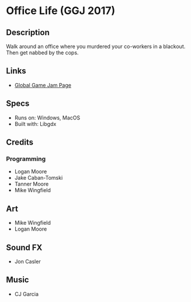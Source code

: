 # Office Life (GGJ 2017)


## Description

Walk around an office where you murdered your co-workers in a blackout.  Then get nabbed by the cops.

## Links

- [Global Game Jam Page](https://globalgamejam.org/2014/games/office-life)

## Specs

- Runs on: Windows, MacOS
- Built with: Libgdx

## Credits

### Programming

- Logan Moore
- Jake Caban-Tomski
- Tanner Moore
- Mike Wingfield

## Art

- Mike Wingfield
- Logan Moore

## Sound FX

- Jon Casler

## Music

- CJ Garcia

